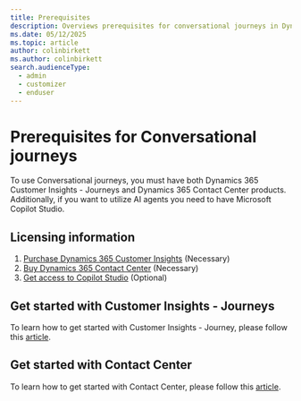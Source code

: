 ```yaml
---
title: Prerequisites
description: Overviews prerequisites for conversational journeys in Dynamics 365 Customer Insights - Journeys.
ms.date: 05/12/2025
ms.topic: article
author: colinbirkett
ms.author: colinbirkett
search.audienceType: 
  - admin
  - customizer
  - enduser
---
```


# Prerequisites for Conversational journeys

To use Conversational journeys, you must have both Dynamics 365 Customer Insights - Journeys and Dynamics 365 Contact Center products. Additionally, if you want to utilize AI agents you need to have Microsoft Copilot Studio.

## Licensing information

1. [Purchase Dynamics 365 Customer Insights](purchase.md) (Necessary)
1. [Buy Dynamics 365 Contact Center](/dynamics-365/products/contact-center/pricing) (Necessary)
1. [Get access to Copilot Studio](/microsoft-copilot-studio/requirements-licensing-subscriptions) (Optional)

## Get started with Customer Insights - Journeys

To learn how to get started with Customer Insights - Journey, please follow this [article](https://learn.microsoft.com/en-us/dynamics365/customer-insights/journeys/get-started).

## Get started with Contact Center

To learn how to get started with Contact Center, please follow this [article](https://learn.microsoft.com/en-us/dynamics365/contact-center/administer/cc-admin-center).

